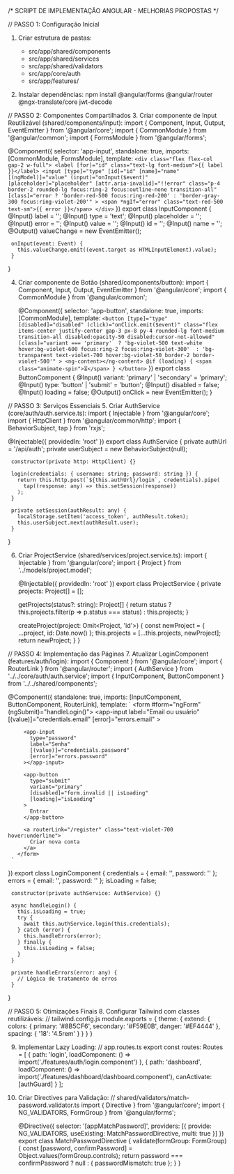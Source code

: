 /* SCRIPT DE IMPLEMENTAÇÃO ANGULAR - MELHORIAS PROPOSTAS */

// PASSO 1: Configuração Inicial
1. Criar estrutura de pastas:
   - src/app/shared/components
   - src/app/shared/services
   - src/app/shared/validators
   - src/app/core/auth
   - src/app/features/

2. Instalar dependências:
   npm install @angular/forms @angular/router @ngx-translate/core jwt-decode

// PASSO 2: Componentes Compartilhados
3. Criar componente de Input Reutilizável (shared/components/input):
   import { Component, Input, Output, EventEmitter } from '@angular/core';
   import { CommonModule } from '@angular/common';
   import { FormsModule } from '@angular/forms';

   @Component({
     selector: 'app-input',
     standalone: true,
     imports: [CommonModule, FormsModule],
     template: `
       <div class="flex flex-col gap-2 w-full">
         <label [for]="id" class="text-lg font-medium">{{ label }}</label>
         <input
           [type]="type"
           [id]="id"
           [name]="name"
           [(ngModel)]="value"
           (input)="onInput($event)"
           [placeholder]="placeholder"
           [attr.aria-invalid]="!!error"
           class="p-4 border-2 rounded-lg focus:ring-2 focus:outline-none transition-all"
           [class]="error ? 'border-red-500 focus:ring-red-200' : 'border-gray-300 focus:ring-violet-200'"
         >
         <span *ngIf="error" class="text-red-500 text-sm">{{ error }}</span>
       </div>
     `
   })
   export class InputComponent {
     @Input() label = '';
     @Input() type = 'text';
     @Input() placeholder = '';
     @Input() error = '';
     @Input() value = '';
     @Input() id = '';
     @Input() name = '';
     @Output() valueChange = new EventEmitter<string>();

     onInput(event: Event) {
       this.valueChange.emit((event.target as HTMLInputElement).value);
     }
   }

4. Criar componente de Botão (shared/components/button):
   import { Component, Input, Output, EventEmitter } from '@angular/core';
   import { CommonModule } from '@angular/common';

   @Component({
     selector: 'app-button',
     standalone: true,
     imports: [CommonModule],
     template: `
       <button
         [type]="type"
         [disabled]="disabled"
         (click)="onClick.emit($event)"
         class="flex items-center justify-center gap-3 px-8 py-4 rounded-lg font-medium transition-all disabled:opacity-50 disabled:cursor-not-allowed"
         [class]="variant === 'primary' 
           ? 'bg-violet-500 text-white hover:bg-violet-600 focus:ring-2 focus:ring-violet-300' 
           : 'bg-transparent text-violet-700 hover:bg-violet-50 border-2 border-violet-500'"
       >
         <ng-content></ng-content>
         @if (loading) {
           <span class="animate-spin">⏳</span>
         }
       </button>
     `
   })
   export class ButtonComponent {
     @Input() variant: 'primary' | 'secondary' = 'primary';
     @Input() type: 'button' | 'submit' = 'button';
     @Input() disabled = false;
     @Input() loading = false;
     @Output() onClick = new EventEmitter<Event>();
   }

// PASSO 3: Serviços Essenciais
5. Criar AuthService (core/auth/auth.service.ts):
   import { Injectable } from '@angular/core';
   import { HttpClient } from '@angular/common/http';
   import { BehaviorSubject, tap } from 'rxjs';

   @Injectable({ providedIn: 'root' })
   export class AuthService {
     private authUrl = '/api/auth';
     private userSubject = new BehaviorSubject<any>(null);
     
     constructor(private http: HttpClient) {}

     login(credentials: { username: string; password: string }) {
       return this.http.post(`${this.authUrl}/login`, credentials).pipe(
         tap((response: any) => this.setSession(response))
       );
     }

     private setSession(authResult: any) {
       localStorage.setItem('access_token', authResult.token);
       this.userSubject.next(authResult.user);
     }
   }

6. Criar ProjectService (shared/services/project.service.ts):
   import { Injectable } from '@angular/core';
   import { Project } from '../models/project.model';

   @Injectable({ providedIn: 'root' })
   export class ProjectService {
     private projects: Project[] = [];

     getProjects(status?: string): Project[] {
       return status 
         ? this.projects.filter(p => p.status === status)
         : this.projects;
     }

     createProject(project: Omit<Project, 'id'>) {
       const newProject = { ...project, id: Date.now() };
       this.projects = [...this.projects, newProject];
       return newProject;
     }
   }

// PASSO 4: Implementação das Páginas
7. Atualizar LoginComponent (features/auth/login):
   import { Component } from '@angular/core';
   import { RouterLink } from '@angular/router';
   import { AuthService } from '../../core/auth/auth.service';
   import { InputComponent, ButtonComponent } from '../../shared/components';

   @Component({
     standalone: true,
     imports: [InputComponent, ButtonComponent, RouterLink],
     template: `
       <form #form="ngForm" (ngSubmit)="handleLogin()">
         <app-input
           label="Email ou usuário"
           [(value)]="credentials.email"
           [error]="errors.email"
         ></app-input>

         <app-input
           type="password"
           label="Senha"
           [(value)]="credentials.password"
           [error]="errors.password"
         ></app-input>

         <app-button
           type="submit"
           variant="primary"
           [disabled]="form.invalid || isLoading"
           [loading]="isLoading"
         >
           Entrar
         </app-button>

         <a routerLink="/register" class="text-violet-700 hover:underline">
           Criar nova conta
         </a>
       </form>
     `
   })
   export class LoginComponent {
     credentials = { email: '', password: '' };
     errors = { email: '', password: '' };
     isLoading = false;

     constructor(private authService: AuthService) {}

     async handleLogin() {
       this.isLoading = true;
       try {
         await this.authService.login(this.credentials);
       } catch (error) {
         this.handleErrors(error);
       } finally {
         this.isLoading = false;
       }
     }

     private handleErrors(error: any) {
       // Lógica de tratamento de erros
     }
   }

// PASSO 5: Otimizações Finais
8. Configurar Tailwind com classes reutilizáveis:
   // tailwind.config.js
   module.exports = {
     theme: {
       extend: {
         colors: {
           primary: '#8B5CF6',
           secondary: '#F59E0B',
           danger: '#EF4444'
         },
         spacing: {
           '18': '4.5rem'
         }
       }
     }
   }

9. Implementar Lazy Loading:
   // app.routes.ts
   export const routes: Routes = [
     {
       path: 'login',
       loadComponent: () => import('./features/auth/login.component')
     },
     {
       path: 'dashboard',
       loadComponent: () => import('./features/dashboard/dashboard.component'),
       canActivate: [authGuard]
     }
   ];

10. Criar Directives para Validação:
    // shared/validators/match-password.validator.ts
    import { Directive } from '@angular/core';
    import { NG_VALIDATORS, FormGroup } from '@angular/forms';

    @Directive({
      selector: '[appMatchPassword]',
      providers: [{
        provide: NG_VALIDATORS,
        useExisting: MatchPasswordDirective,
        multi: true
      }]
    })
    export class MatchPasswordDirective {
      validate(formGroup: FormGroup) {
        const [password, confirmPassword] = Object.values(formGroup.controls);
        return password === confirmPassword ? null : { passwordMismatch: true };
      }
    }